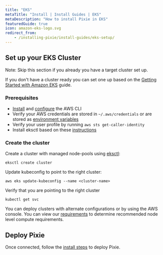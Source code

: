 ```yaml
---
title: "EKS"
metaTitle: "Install | Install Guides | EKS"
metaDescription: "How to install Pixie in EKS"
featuredGuide: true
icon: amazon-eks-logo.svg
redirect_from:
    - /installing-pixie/install-guides/eks-setup/
---
```


## Set up your EKS Cluster

Note: Skip this section if you already you have a target cluster set up.

If you don't have a cluster ready you can set one up based on the [Getting Started with Amazon EKS](https://docs.aws.amazon.com/eks/latest/userguide/getting-started.html) guide.

### Prerequisites

- [Install](https://aws.amazon.com/cli/) and [configure](https://docs.aws.amazon.com/cli/latest/userguide/cli-chap-configure.html) the AWS CLI
- Verify your AWS credentials are stored in `~/.aws/credentials` or are stored as [environment variables](https://docs.aws.amazon.com/cli/latest/userguide/cli-configure-envvars.html)
- Verify your user profile by running `aws sts get-caller-identity`
- Install eksctl based on these [instructions](https://docs.aws.amazon.com/eks/latest/userguide/getting-started-eksctl.html)

### Create the cluster

Create a cluster with managed node-pools using [eksctl](https://eksctl.io/usage/creating-and-managing-clusters/):

```
eksctl create cluster
```

Update kubeconfig to point to the right cluster:

```
aws eks update-kubeconfig --name <cluster-name>
```

Verify that you are pointing to the right cluster

```
kubectl get svc
```

You can deploy clusters with alternate configurations or by using the AWS console. You can view our [requirements](/installing-pixie/requirements) to determine recommended node level compute requirements.

## Deploy Pixie

Once connected, follow the [install steps](/installing-pixie/install-guides) to deploy Pixie.
